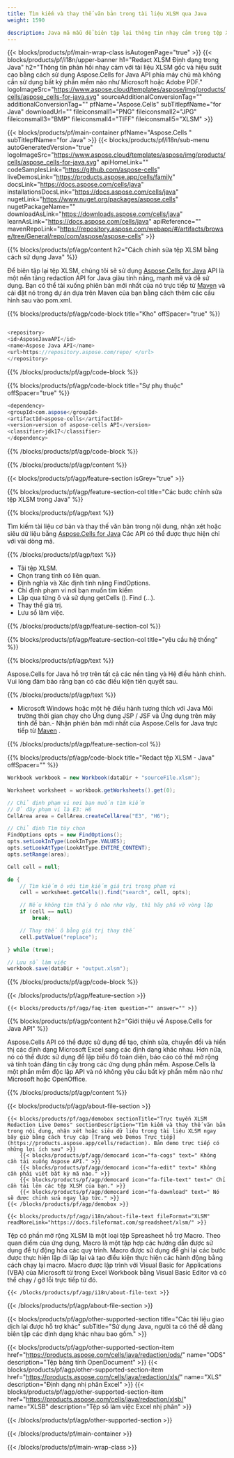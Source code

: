 ```yaml
---
title: Tìm kiếm và thay thế văn bản trong tài liệu XLSM qua Java 
weight: 1590

description: Java mã mẫu để biên tập lại thông tin nhạy cảm trong tệp XLSM trên Java Môi trường thời gian chạy cho Ứng dụng JSP / JSF và Ứng dụng máy tính để bàn.
---
```

{{< blocks/products/pf/main-wrap-class isAutogenPage="true" >}}
{{< blocks/products/pf/i18n/upper-banner h1="Redact XLSM Định dạng trong Java" h2="Thông tin phản hồi nhạy cảm với tài liệu XLSM gốc và hiệu suất cao bằng cách sử dụng Aspose.Cells for Java API phía máy chủ mà không cần sử dụng bất kỳ phần mềm nào như Microsoft hoặc Adobe PDF." logoImageSrc="https://www.aspose.cloud/templates/aspose/img/products/cells/aspose_cells-for-java.svg" sourceAdditionalConversionTag="" additionalConversionTag="" pfName="Aspose.Cells" subTitlepfName="for Java" downloadUrl="" fileiconsmall1="PNG" fileiconsmall2="JPG" fileiconsmall3="BMP" fileiconsmall4="TIFF" fileiconsmall5="XLSM" >}}

{{< blocks/products/pf/main-container pfName="Aspose.Cells " subTitlepfName="for Java" >}}
{{< blocks/products/pf/i18n/sub-menu autoGeneratedVersion="true" logoImageSrc="https://www.aspose.cloud/templates/aspose/img/products/cells/aspose_cells-for-java.svg" apiHomeLink="" codeSamplesLink="https://github.com/aspose-cells" liveDemosLink="https://products.aspose.app/cells/family" docsLink="https://docs.aspose.com/cells/java" installationsDocsLink="https://docs.aspose.com/cells/java" nugetLink="https://www.nuget.org/packages/aspose.cells" nugetPackageName="" downloadAsLink="https://downloads.aspose.com/cells/java" learnAsLink="https://docs.aspose.com/cells/java" apiReference="" mavenRepoLink="https://repository.aspose.com/webapp/#/artifacts/browse/tree/General/repo/com/aspose/aspose-cells" >}}

{{% blocks/products/pf/agp/content h2="Cách chỉnh sửa tệp XLSM bằng cách sử dụng Java" %}}

 Để biên tập lại tệp XLSM, chúng tôi sẽ sử dụng
 [Aspose.Cells for Java](https://products.aspose.com/cells/java) 
 API là một nền tảng redaction API for Java giàu tính năng, mạnh mẽ và dễ sử dụng. Bạn có thể tải xuống phiên bản mới nhất của nó trực tiếp từ
 [Maven](https://repository.aspose.com/webapp/#/artifacts/browse/tree/General/repo/com/aspose/aspose-cells) 
 và cài đặt nó trong dự án dựa trên Maven của bạn bằng cách thêm các cấu hình sau vào pom.xml.

{{% blocks/products/pf/agp/code-block title="Kho" offSpacer="true" %}}

```cs

<repository>
<id>AsposeJavaAPI</id>
<name>Aspose Java API</name>
<url>https://repository.aspose.com/repo/ </url>
</repository>


```

{{% /blocks/products/pf/agp/code-block %}}

{{% blocks/products/pf/agp/code-block title="Sự phụ thuộc" offSpacer="true" %}}

```cs
<dependency>
<groupId>com.aspose</groupId>
<artifactId>aspose-cells</artifactId>
<version>version of aspose-cells API</version>
<classifier>jdk17</classifier>
</dependency>


```

{{% /blocks/products/pf/agp/code-block %}}

{{% /blocks/products/pf/agp/content %}}

{{< blocks/products/pf/agp/feature-section isGrey="true" >}}

{{% blocks/products/pf/agp/feature-section-col title="Các bước chỉnh sửa tệp XLSM trong Java" %}}

{{% blocks/products/pf/agp/text %}}

 Tìm kiếm tài liệu cơ bản và thay thế văn bản trong nội dung, nhận xét hoặc siêu dữ liệu bằng
 [Aspose.Cells for Java](https://products.aspose.com/cells/java) 
 Các API có thể được thực hiện chỉ với vài dòng mã.

{{% /blocks/products/pf/agp/text %}}

+ Tải tệp XLSM.
+ Chọn trang tính có liên quan.
+ Định nghĩa và Xác định tính năng FindOptions.
+ Chỉ định phạm vi nơi bạn muốn tìm kiếm
+ Lặp qua từng ô và sử dụng getCells (). Find (...).
+ Thay thế giá trị.
+ Lưu sổ làm việc.

{{% /blocks/products/pf/agp/feature-section-col %}}

{{% blocks/products/pf/agp/feature-section-col title="yêu cầu hệ thống" %}}

{{% blocks/products/pf/agp/text %}}

 Aspose.Cells for Java hỗ trợ trên tất cả các nền tảng và Hệ điều hành chính. Vui lòng đảm bảo rằng bạn có các điều kiện tiên quyết sau.

{{% /blocks/products/pf/agp/text %}}

- Microsoft Windows hoặc một hệ điều hành tương thích với Java Môi trường thời gian chạy cho Ứng dụng JSP / JSF và Ứng dụng trên máy tính để bàn.- Nhận phiên bản mới nhất của Aspose.Cells for Java trực tiếp từ [Maven](https://repository.aspose.com/webapp/#/artifacts/browse/tree/General/repo/com/aspose/aspose-cells)  .

{{% /blocks/products/pf/agp/feature-section-col %}}

{{% blocks/products/pf/agp/code-block title="Redact tệp XLSM - Java" offSpacer="" %}}

```cs
Workbook workbook = new Workbook(dataDir + "sourceFile.xlsm");

Worksheet worksheet = workbook.getWorksheets().get(0);

// Chỉ định phạm vi nơi bạn muốn tìm kiếm
// Ở đây phạm vi là E3: H6
CellArea area = CellArea.createCellArea("E3", "H6");

// Chỉ định Tìm tùy chọn
FindOptions opts = new FindOptions();
opts.setLookInType(LookInType.VALUES);
opts.setLookAtType(LookAtType.ENTIRE_CONTENT);
opts.setRange(area);

Cell cell = null;

do {
	// Tìm kiếm ô với tìm kiếm giá trị trong phạm vi
	cell = worksheet.getCells().find("search", cell, opts);

	// Nếu không tìm thấy ô nào như vậy, thì hãy phá vỡ vòng lặp
	if (cell == null)
		break;

	// Thay thế ô bằng giá trị thay thế
	cell.putValue("replace");

} while (true);

// Lưu sổ làm việc
workbook.save(dataDir + "output.xlsm");


```

{{% /blocks/products/pf/agp/code-block %}}

{{< /blocks/products/pf/agp/feature-section >}}

    {{< blocks/products/pf/agp/faq-item question="" answer="" >}}
 

<!-- aboutfile Starts -->

{{% blocks/products/pf/agp/content h2="Giới thiệu về Aspose.Cells for Java API" %}}

 Aspose.Cells API có thể được sử dụng để tạo, chỉnh sửa, chuyển đổi và hiển thị các định dạng Microsoft Excel sang các định dạng khác nhau. Hơn nữa, nó có thể được sử dụng để lập biểu đồ toàn diện, báo cáo có thể mở rộng và tính toán đáng tin cậy trong các ứng dụng phần mềm. Aspose.Cells là một phần mềm độc lập API và nó không yêu cầu bất kỳ phần mềm nào như Microsoft hoặc OpenOffice.  



{{% /blocks/products/pf/agp/content %}}

{{< blocks/products/pf/agp/about-file-section >}}

    {{< blocks/products/pf/agp/demobox sectionTitle="Trực tuyến XLSM Redaction Live Demos" sectionDescription="Tìm kiếm và thay thế văn bản trong nội dung, nhận xét hoặc siêu dữ liệu trong tài liệu XLSM ngay bây giờ bằng cách truy cập [Trang web Demos Trực tiếp](https://products.aspose.app/cells/redaction). Bản demo trực tiếp có những lợi ích sau" >}}
        {{< blocks/products/pf/agp/democard icon="fa-cogs" text=" Không cần tải xuống Aspose API." >}}
        {{< blocks/products/pf/agp/democard icon="fa-edit" text=" Không cần phải viết bất kỳ mã nào." >}}
        {{< blocks/products/pf/agp/democard icon="fa-file-text" text=" Chỉ cần tải lên các tệp XLSM của bạn." >}}
        {{< blocks/products/pf/agp/democard icon="fa-download" text=" Nó sẽ được chỉnh sửa ngay lập tức." >}}
    {{< /blocks/products/pf/agp/demobox >}}

    {{< blocks/products/pf/agp/i18n/about-file-text fileFormat="XLSM" readMoreLink="https://docs.fileformat.com/spreadsheet/xlsm/" >}}
Tệp có phần mở rộng XLSM là một loại tệp Spreasheet hỗ trợ Macro. Theo quan điểm của ứng dụng, Macro là một tập hợp các hướng dẫn được sử dụng để tự động hóa các quy trình. Macro được sử dụng để ghi lại các bước được thực hiện lặp đi lặp lại và tạo điều kiện thực hiện các hành động bằng cách chạy lại macro. Macro được lập trình với Visual Basic for Applications (VBA) của Microsoft từ trong Excel Workbook bằng Visual Basic Editor và có thể chạy / gỡ lỗi trực tiếp từ đó. 

    {{< /blocks/products/pf/agp/i18n/about-file-text >}}

{{< /blocks/products/pf/agp/about-file-section >}}

<!-- aboutfile Ends -->

{{< blocks/products/pf/agp/other-supported-section title="Các tài liệu giao dịch lại được hỗ trợ khác" subTitle="Sử dụng Java, người ta có thể dễ dàng biên tập các định dạng khác nhau bao gồm." >}}

{{< blocks/products/pf/agp/other-supported-section-item href="https://products.aspose.com/cells/java/redaction/ods/" name="ODS" description="Tệp bảng tính OpenDocument" >}}
{{< blocks/products/pf/agp/other-supported-section-item href="https://products.aspose.com/cells/java/redaction/xls/" name="XLS" description="Định dạng nhị phân Excel" >}}
{{< blocks/products/pf/agp/other-supported-section-item href="https://products.aspose.com/cells/java/redaction/xlsb/" name="XLSB" description="Tệp sổ làm việc Excel nhị phân" >}}

{{< /blocks/products/pf/agp/other-supported-section >}}

{{< /blocks/products/pf/main-container >}}
    
{{< /blocks/products/pf/main-wrap-class >}}
